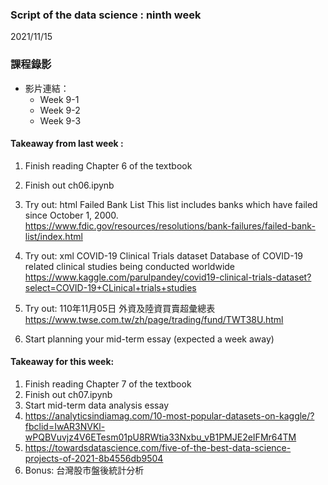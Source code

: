 ### Script of the data science : ninth week 
2021/11/15

### 課程錄影
* 影片連結： 
  * Week 9-1 
  * Week 9-2 
  * Week 9-3 


#### Takeaway from last week :
1.	Finish reading Chapter 6 of the textbook

2.	Finish out ch06.ipynb

3.	Try out: html
	Failed Bank List
	This list includes banks which have failed since October 1, 2000.
	https://www.fdic.gov/resources/resolutions/bank-failures/failed-bank-list/index.html

4.	Try out: xml
	COVID-19 Clinical Trials dataset
	Database of COVID-19 related clinical studies being conducted worldwide
	https://www.kaggle.com/parulpandey/covid19-clinical-trials-dataset?select=COVID-19+CLinical+trials+studies

5.	Try out: 110年11月05日 外資及陸資買賣超彙總表
	https://www.twse.com.tw/zh/page/trading/fund/TWT38U.html

6.	Start planning your mid-term essay (expected a week away)

#### Takeaway for this week:
1.	Finish reading Chapter 7 of the textbook
2.	Finish out ch07.ipynb
3.	Start mid-term data analysis essay
4.	https://analyticsindiamag.com/10-most-popular-datasets-on-kaggle/?fbclid=IwAR3NVKl-wPQBVuvjz4V6ETesm01pU8RWtia33Nxbu_vB1PMJE2eIFMr64TM 
5.	https://towardsdatascience.com/five-of-the-best-data-science-projects-of-2021-8b4556db9504 
6.	Bonus: 台灣股市盤後統計分析



